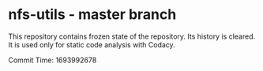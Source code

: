 # nfs-utils - master branch

This repository contains frozen state of the repository.
Its history is cleared. It is used only for static code
analysis with Codacy.

Commit Time: 1693992678